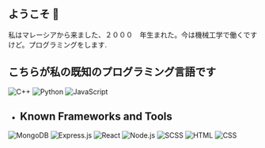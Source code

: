 ## ようこそ 🤗
私はマレーシアから来ました、２０００　年生まれた。今は機械工学で働くですけど。プログラミングをします.

## こちらが私の既知のプログラミング言語です

![C++](https://img.icons8.com/color/48/000000/c-plus-plus-logo.png) ![Python](https://img.icons8.com/color/48/000000/python.png)  ![JavaScript](https://img.icons8.com/color/48/000000/javascript.png)

- ## Known Frameworks and Tools

![MongoDB](https://img.icons8.com/color/48/000000/mongodb.png) ![Express.js](https://img.shields.io/badge/-Express.js-000000?style=flat-square&logo=express&logoColor=white) ![React](https://img.icons8.com/color/48/000000/react-native.png) ![Node.js](https://img.icons8.com/color/48/000000/nodejs.png)
![SCSS](https://img.icons8.com/color/48/000000/sass.png) ![HTML](https://img.icons8.com/color/48/000000/html-5.png) ![CSS](https://img.icons8.com/color/48/000000/css3.png)

<!--
**SamP-maker/SamP-maker** is a ✨ _special_ ✨ repository because its `README.md` (this file) appears on your GitHub profile.

Here are some ideas to get you started:

- 🔭 I’m currently working on ...
- 🌱 I’m currently learning ...
- 👯 I’m looking to collaborate on ...
- 🤔 I’m looking for help with ...
- 💬 Ask me about ...
- 📫 How to reach me: ...
- 😄 Pronouns: ...
- ⚡ Fun fact: ...
-->
